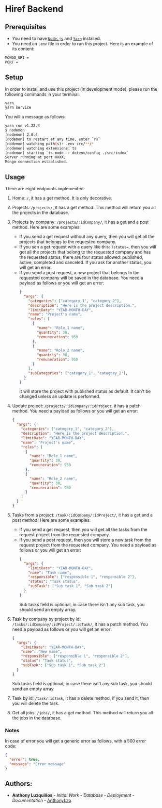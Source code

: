 # Hiref Backend

## Prerequisites

- You need to have [`Node.js`](https://nodejs.org/en/) and [`Yarn`](https://yarnpkg.com/) installed.
- You need an `.env` file in order to run this project. Here is an example of its content:

```bash
MONGO_URI =
PORT =
```

## Setup

In order to install and use this project (in development mode), please run the following commands in your terminal:

```bash
yarn
yarn service
```

You will a message as follows:

```bash
yarn run v1.22.4
$ nodemon
[nodemon] 2.0.4
[nodemon] to restart at any time, enter `rs`
[nodemon] watching path(s): .env src/**/*
[nodemon] watching extensions: ts
[nodemon] starting `ts-node -r dotenv/config ./src/index`
Server running at port XXXX.
Mongo connection established.
```

## Usage

There are eight endpoints implemented:

1. Home: `/`, it has a get method. It is only decorative.
2. Projects: `/projects/`, it has a get method. This method will return you all the projects in the database.
3. Projects by company: `/projects/:idCompany/`, it has a get and a post method. Here are some examples:
   - If you send a get request without any query, then you will get all the projects that belongs to the requested company.
   - If you sen a get request with a query like this: `?status=`, then you will get all the projects that belong to the requested company and has the requested status, there are four status allowed: published, active, completed and canceled. If you ask for another status, you will get an error.
   - If you send a post request, a new project that belongs to the requested company will be saved in the database. You need a payload as follows or you will get an error:
     ```json
     {
       "args": {
         "categories": ["category_1", "category_2"],
         "description": "Here is the project description.",
         "limitDate": "YEAR-MONTH-DAY",
         "name": "Project's name",
         "roles": [
           {
             "name": "Role_1 name",
             "quantity": 30,
             "remuneration": 950
           },
           {
             "name": "Role_2 name",
             "quantity": 30,
             "remuneration": 950
           }
         ],
         "subCategories": ["category_1", "category_2"],
       }
     }
     ```
     It will store the project with published status as default. It can't be changed unless an update is performed.
4. Update project: `/projects/:idCompany/:idProject`, it has a patch method. You need a payload as follows or you will get an error:
   ```json
   {
     "args": {
       "categories": ["category_1", "category_2"],
       "description": "Here is the project description.",
       "limitDate": "YEAR-MONTH-DAY",
       "name": "Project's name",
       "roles": [
         {
           "name": "Role_1 name",
           "quantity": 30,
           "remuneration": 950
         },
         {
           "name": "Role_2 name",
           "quantity": 30,
           "remuneration": 950
         }
       ]
     }
   }
   ```
5. Tasks from a project: `/task/:idCompany/:idProject/`, it has a get and a post method. Here are some examples:
   - If you send a get request, then you will get all the tasks from the request project from the requested company.
   - If you send a post request, then you will store a new task from the request project from the requested company. You need a payload as follows or you will get an error:
     ```json
     {
       "args": {
         "limitDate": "YEAR-MONTH-DAY",
         "name": "Task name",
         "responsible": ["responsible 1", "responsible 2"],
         "status": "Task status",
         "subTask": ["Sub task 1", "Sub task 2"]
       }
     }
     ```
     Sub tasks field is optional, in case there isn't any sub task, you should send an empty array.
6. Task by company by project by id: `/tasks/:idCompany/:idProject/:idTask/`, it has a patch method. You need a payload as follows or you will get an error:

   ```json
   {
     "args": {
       "limitDate": "YEAR-MONTH-DAY",
       "name": "New name",
       "responsible": ["responsible 1", "responsible 2"],
       "status": "Task status",
       "subTask": ["Sub task 1", "Sub task 2"]
     }
   }
   ```

   Sub tasks field is optional, in case there isn't any sub task, you should send an empty array.

7. Task by id: `/task/:idTask`, it has a delete method, if you send it, then you will delete the task.

8. Get all jobs: `/jobs/`, it has a get method. This method will return you all the jobs in the database.

### Notes

In case of error you will get a generic error as follows, with a 500 error code:

```json
{
  "error": true,
  "message": "Error message"
}
```

## Authors:

- **Anthony Luzquiños** - _Initial Work_ - _Database_ - _Deployment_ - _Documentation_ - [AnthonyLzq](https://github.com/AnthonyLzq).
